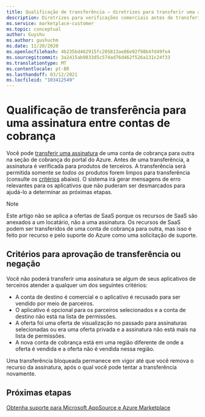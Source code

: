 ```yaml
---
title: Qualificação de transferência – diretrizes para transferir uma assinatura entre contas de cobrança, Azure Marketplace
description: Diretrizes para verificações comerciais antes de transferir uma assinatura entre contas de cobrança no portal do Azure.
ms.service: marketplace-customer
ms.topic: conceptual
author: Guyshu
ms.author: gushuchm
ms.date: 11/20/2020
ms.openlocfilehash: 4b235bd462915fc205813ae86e92f98b4fd49fe4
ms.sourcegitcommit: 3a2415ab9833d5c574ad76d462f526a131c24f33
ms.translationtype: MT
ms.contentlocale: pt-BR
ms.lasthandoff: 03/12/2021
ms.locfileid: "103412549"
---
```

# <a name="transfer-eligibility-for-a-subscription-between-billing-accounts"></a>Qualificação de transferência para uma assinatura entre contas de cobrança

Você pode [transferir uma assinatura](/azure/cost-management-billing/understand/subscription-transfer) de uma conta de cobrança para outra na seção de cobrança do portal do Azure. Antes de uma transferência, a assinatura é verificada para produtos de terceiros. A transferência será permitida somente se *todos os* produtos forem limpos para transferência (consulte os [critérios](#criteria-for-transfer-approval-or-denial) abaixo). O sistema irá gerar mensagens de erro relevantes para os aplicativos que não puderam ser desmarcados para ajudá-lo a determinar as próximas etapas.

> [!NOTE]
> Este artigo não se aplica a ofertas de SaaS porque os recursos de SaaS são anexados a um locatário, não a uma assinatura. Os recursos de SaaS podem ser transferidos de uma conta de cobrança para outra, mas isso é feito por recurso e pelo suporte do Azure como uma solicitação de suporte.

## <a name="criteria-for-transfer-approval-or-denial"></a>Critérios para aprovação de transferência ou negação

Você não poderá transferir uma assinatura se algum de seus aplicativos de terceiros atender a qualquer um dos seguintes critérios:

- A conta de destino é comercial e o aplicativo é recusado para ser vendido por meio de parceiros.
- O aplicativo é opcional para os parceiros selecionados e a conta de destino não está na lista de permissões.
- A oferta foi uma oferta de visualização no passado para assinaturas selecionadas ou era uma oferta privada e a assinatura não está mais na lista de permissões.
- A nova conta de cobrança está em uma região diferente de onde a oferta é vendida e a oferta não é vendida nessa região.

Uma transferência bloqueada permanece em vigor até que você remova o recurso da assinatura, após o qual você pode tentar a transferência novamente.

## <a name="next-steps"></a>Próximas etapas

[Obtenha suporte para Microsoft AppSource e Azure Marketplace](get-support.md)

